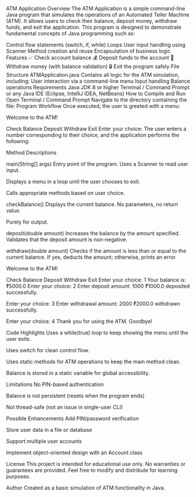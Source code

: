 ATM Application
Overview
The ATM Application is a simple command-line Java program that simulates the operations of an Automated Teller Machine (ATM). It allows users to check their balance, deposit money, withdraw funds, and exit the application. This program is designed to demonstrate fundamental concepts of Java programming such as:

Control flow statements (switch, if, while)
Loops
User input handling using Scanner
Method creation and reuse
Encapsulation of business logic
Features
✅ Check account balance
💰 Deposit funds to the account
🏧 Withdraw money (with balance validation)
🔒 Exit the program safely
File Structure
ATMApplication.java
Contains all logic for the ATM simulation, including:
User interaction via a command-line menu
Input handling
Balance operations
Requirements
Java JDK 8 or higher
Terminal / Command Prompt or any Java IDE (Eclipse, IntelliJ IDEA, NetBeans)
How to Compile and Run
Open Terminal / Command Prompt
Navigate to the directory containing the file:
Program Workflow Once executed, the user is greeted with a menu:

Welcome to the ATM!

Check Balance
Deposit
Withdraw
Exit Enter your choice:
The user enters a number corresponding to their choice, and the application performs the following:

Method Descriptions

main(String[] args) Entry point of the program.
Uses a Scanner to read user input.

Displays a menu in a loop until the user chooses to exit.

Calls appropriate methods based on user choice.

checkBalance() Displays the current balance.
No parameters, no return value.

Purely for output.

deposit(double amount) Increases the balance by the amount specified.
Validates that the deposit amount is non-negative.

withdraw(double amount) Checks if the amount is less than or equal to the current balance.
If yes, deducts the amount; otherwise, prints an error.

Welcome to the ATM!

Check Balance
Deposit
Withdraw
Exit Enter your choice: 1 Your balance is: ₹5000.0
Enter your choice: 2 Enter deposit amount: 1000 ₹1000.0 deposited successfully.

Enter your choice: 3 Enter withdrawal amount: 2000 ₹2000.0 withdrawn successfully.

Enter your choice: 4 Thank you for using the ATM. Goodbye!

Code Highlights Uses a while(true) loop to keep showing the menu until the user exits.

Uses switch for clean control flow.

Uses static methods for ATM operations to keep the main method clean.

Balance is stored in a static variable for global accessibility.

Limitations No PIN-based authentication

Balance is not persistent (resets when the program ends)

Not thread-safe (not an issue in single-user CLI)

Possible Enhancements Add PIN/password verification

Store user data in a file or database

Support multiple user accounts

Implement object-oriented design with an Account class

License This project is intended for educational use only. No warranties or guarantees are provided. Feel free to modify and distribute for learning purposes.

Author Created as a basic simulation of ATM functionality in Java.
